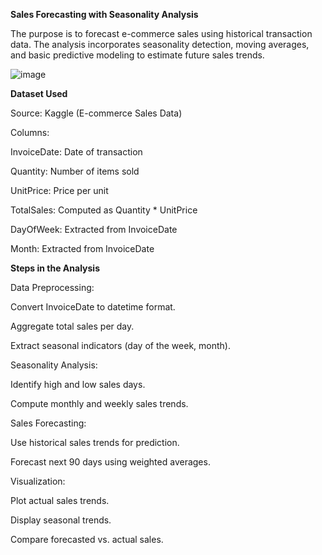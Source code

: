 **Sales Forecasting with Seasonality Analysis**

The purpose is to forecast e-commerce sales using historical transaction data. The analysis incorporates seasonality detection, moving averages, and basic predictive modeling to estimate future sales trends.

![image](https://github.com/user-attachments/assets/bc2d932d-5bba-4da5-a502-c81607938751)


**Dataset Used**

Source: Kaggle (E-commerce Sales Data) 

Columns:

InvoiceDate: Date of transaction

Quantity: Number of items sold

UnitPrice: Price per unit

TotalSales: Computed as Quantity * UnitPrice

DayOfWeek: Extracted from InvoiceDate

Month: Extracted from InvoiceDate

**Steps in the Analysis**

Data Preprocessing:

Convert InvoiceDate to datetime format.

Aggregate total sales per day.

Extract seasonal indicators (day of the week, month).

Seasonality Analysis:

Identify high and low sales days.

Compute monthly and weekly sales trends.

Sales Forecasting:

Use historical sales trends for prediction.

Forecast next 90 days using weighted averages.

Visualization:

Plot actual sales trends.

Display seasonal trends.

Compare forecasted vs. actual sales.

